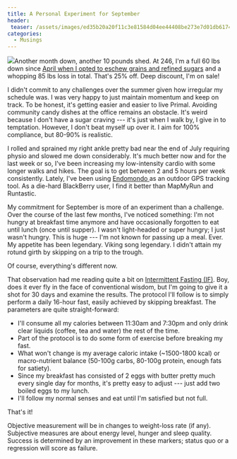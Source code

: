 ```yaml
---
title: A Personal Experiment for September
header:
 teaser: /assets/images/ed35b20a20f11c3e81584d04ee44408be273e7d01db6174093f7_640_scale.jpg
categories:
  - Musings
---
```

<img src="https://douglangille.github.io/assets/images/ed35b20a20f11c3e81584d04ee44408be273e7d01db6174093f7_640_scale.jpg">Another month down, another 10 pounds shed. At 246, I'm a full 60 lbs down since <a href="http://blog.douglangille.ca/2012/04/my-30-day-challenge.html">April when I opted to eschew grains and refined sugars</a> and a whopping 85 lbs loss in total. That's 25% off. Deep discount, I'm on sale!

I didn't commit to any challenges over the summer given how irregular my schedule was. I was very happy to just maintain momentum and keep on track. To be honest, it's getting easier and easier to live Primal. Avoiding community candy dishes at the office remains an obstacle. It's weird because I don't have a sugar craving --- it's just when I walk by, I give in to temptation. However, I don't beat myself up over it. I aim for 100% compliance, but 80-90% is realistic.

I rolled and sprained my right ankle pretty bad near the end of July requiring physio and slowed me down considerably. It's much better now and for the last week or so, I've been increasing my low-intensity cardio with some longer walks and hikes. The goal is to get between 2 and 5 hours per week consistently. Lately, I've been using <a href="http://www.endomondo.com/">Endomondo </a>as an outdoor GPS tracking tool. As a die-hard  BlackBerry user, I find it better than MapMyRun and Runtastic.

My commitment for September is more of an experiment than a challenge. Over the course of the last few months, I've noticed something: I'm not hungry at breakfast time anymore and have occasionally forgotten to eat until lunch (once until supper). I wasn't light-headed or super hungry; I just wasn't hungry. This is huge --- I'm not known for passing up a meal. Ever. My appetite has been legendary. Viking song legendary. I didn't attain my rotund girth by skipping on a trip to the trough.

Of course, everything's different now.

That observation had me reading quite a bit on <a href="http://www.marksdailyapple.com/fasting-weight-loss">Intermittent Fasting (IF)</a>. Boy, does it ever fly in the face of conventional wisdom, but I'm going to give it a shot for 30 days and examine the results. The protocol I'll follow is to simply perform a daily 16-hour fast, easily achieved by skipping breakfast. The parameters are quite straight-forward:

<ul>
  <li>I'll consume all my calories between 11:30am and 7:30pm and only drink clear liquids (coffee, tea and water) the rest of the time.</li>
  <li>Part of the protocol is to do some form of exercise before breaking my fast.</li>
  <li>What won't change is my average caloric intake (~1500-1800 kcal) or macro-nutrient balance (50-100g carbs, 80-100g protein, enough fats for satiety).</li>
  <li>Since my breakfast has consisted of 2 eggs with butter pretty much every single day for months, it's pretty easy to adjust --- just add two boiled eggs to my lunch.</li>
  <li>I'll follow my normal senses and eat until I'm satisfied but not full.</li>
</ul>

That's it!

Objective measurement will be in changes to weight-loss rate (if any). Subjective measures are about energy level, hunger and sleep quality. Success is determined by an improvement in these markers; status quo or a regression will score as failure.
